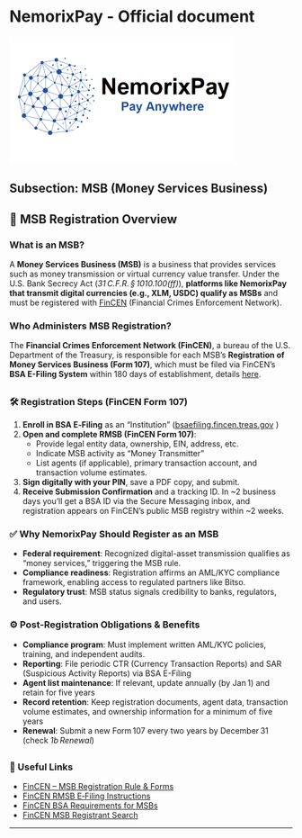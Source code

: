 # NemorixPay - Official document

<p align="left"></p>

<p align="left">
  <img src="https://github.com/nemorixpay/NemorixPay-Readme/blob/main/img/Logo%20Nemorix.png" width="400" title="NemorixPay logo">
</p>

## Subsection: MSB (Money Services Business)

## 📘 MSB Registration Overview

### What is an MSB?
A **Money Services Business (MSB)** is a business that provides services such as money transmission or virtual currency value transfer. Under the U.S. Bank Secrecy Act (*31 C.F.R. § 1010.100(ff)*), **platforms like NemorixPay that transmit digital currencies (e.g., XLM, USDC) qualify as MSBs** and must be registered with [FinCEN](https://bsaefiling.fincen.gov/) (Financial Crimes Enforcement Network).

### Who Administers MSB Registration?
The **Financial Crimes Enforcement Network (FinCEN)**, a bureau of the U.S. Department of the Treasury, is responsible for each MSB’s **Registration of Money Services Business (Form 107)**, which must be filed via FinCEN’s **BSA E-Filing System** within 180 days of establishment, details [here](https://www.fincen.gov/money-services-business-msb-registration).
##
### 🛠 Registration Steps (FinCEN Form 107)
1. **Enroll in BSA E‑Filing** as an “Institution” ([bsaefiling.fincen.treas.gov](https://bsaefiling.fincen.treas.gov) )
2. **Open and complete RMSB (FinCEN Form 107)**:
   - Provide legal entity data, ownership, EIN, address, etc.
   - Indicate MSB activity as “Money Transmitter”
   - List agents (if applicable), primary transaction account, and transaction volume estimates.
3. **Sign digitally with your PIN**, save a PDF copy, and submit. 
4. **Receive Submission Confirmation** and a tracking ID. In ~2 business days you’ll get a BSA ID via the Secure Messaging inbox, and registration appears on FinCEN’s public MSB registry within ~2 weeks.

### ✅ Why NemorixPay Should Register as an MSB

- **Federal requirement**: Recognized digital-asset transmission qualifies as “money services,” triggering the MSB rule.
- **Compliance readiness**: Registration affirms an AML/KYC compliance framework, enabling access to regulated partners like Bitso.
- **Regulatory trust**: MSB status signals credibility to banks, regulators, and users.

### ⚙️ Post-Registration Obligations & Benefits

- **Compliance program**: Must implement written AML/KYC policies, training, and independent audits.  
- **Reporting**: File periodic CTR (Currency Transaction Reports) and SAR (Suspicious Activity Reports) via BSA E-Filing
- **Agent list maintenance**: If relevant, update annually (by Jan 1) and retain for five years
- **Record retention**: Keep registration documents, agent data, transaction volume estimates, and ownership information for a minimum of five years
- **Renewal**: Submit a new Form 107 every two years by December 31 (check *1b Renewal*)

##

### 📝 Useful Links
- [FinCEN – MSB Registration Rule & Forms](https://www.fincen.gov/money-services-business-msb-registration) 
- [FinCEN RMSB E‑Filing Instructions](https://www.fincen.gov/sites/default/files/shared/FinCENRMSB_ElectronicFilingInstructions.pdf) 
- [FinCEN BSA Requirements for MSBs](https://www.fincen.gov/bsa-requirements-msbs) 
- [FinCEN MSB Registrant Search](https://www.fincen.gov/msb-state-selector)

---

